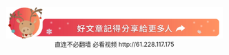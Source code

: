 <div align="center"><a href="https://git.io/01"><IMG SRC="wnn/img/a06.jpg" width=640></a></div>
<div align=center>直连不必翻墙 必看视频 http://61.228.117.175</div>  
